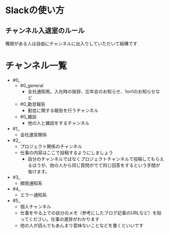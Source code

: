 # Slackの使い方

## チャンネル入退室のルール

権限がある人は自由にチャンネルに出入りしていただいて結構です

# チャンネル一覧

- #0_
  - #0_general
    - 全社通知用。入社時の挨拶、忘年会のお知らせ、1on1のお知らせなど
  - #0_勤怠報告
    - 勤怠に関する報告を行うチャンネル
  - #0_雑談
    - 他の人と雑談をするチャンネル
- #1_
  - 会社運営関係
- #2_
  - プロジェクト関係のチャンネル
  - 仕事の内容はここで投稿するようにしましょう
    - 自分のチャンネルではなくプロジェクトチャンネルで投稿してもらえるほうが、他の人から同じ質問がでて同じ回答をするという手間が省けます。
- #3_
  - 開発通知系
- #4_
  - エラー通知系
- #5_
  - 個人チャンネル
  - 仕事をやる上での自分のメモ（参考にしたブログ記事のURLなど）を貼ってください。仕事の進捗がわかります
  - 他の人が読んでもあんまり意味ないことなどを書くといいです
